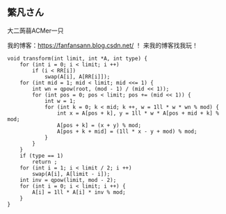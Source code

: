 ## 繁凡さん 
大二蒟蒻ACMer一只

我的博客：https://fanfansann.blog.csdn.net/ ！
来我的博客找我玩！

	void transform(int limit, int *A, int type) {
	    for (int i = 0; i < limit; i ++)
	        if (i < RR[i])
	            swap(A[i], A[RR[i]]); 
	    for (int mid = 1; mid < limit; mid <<= 1) {
	        int wn = qpow(root, (mod - 1) / (mid << 1)); 
	        for (int pos = 0; pos < limit; pos += (mid << 1)) {
	            int w = 1; 
	            for (int k = 0; k < mid; k ++, w = 1ll * w * wn % mod) {
	                int x = A[pos + k], y = 1ll * w * A[pos + mid + k] % mod;
	                A[pos + k] = (x + y) % mod;
	                A[pos + k + mid] = (1ll * x - y + mod) % mod;
	            }
	        }
	    } 
	    if (type == 1)
	        return ; 
	    for (int i = 1; i < limit / 2; i ++)
	        swap(A[i], A[limit - i]); 
	    int inv = qpow(limit, mod - 2); 
	    for (int i = 0; i < limit; i ++) {
	        A[i] = 1ll * A[i] * inv % mod;
	    }
	}

